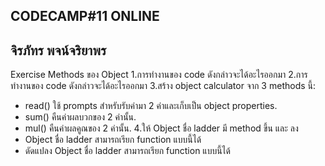 CODECAMP#11 ONLINE
---------------------------
จิรภัทร พจน์จริยาพร
---------------------------
Exercise Methods ของ Object
1.การทำงานของ code ดังกล่าวจะได้อะไรออกมา
2.การทำงานของ code ดังกล่าวจะได้อะไรออกมา
3.สร้าง object calculator จาก 3 methods นี้:
- read() ใช้ prompts สำหรับรับค่ามา 2 ค่าและเก็บเป็น object properties.
- sum() คืนค่าผลบวกของ 2 ค่านั้น.
- mul() คืนค่าผลคูณของ 2 ค่านั้น.
4.ให้ Object ชื่อ ladder มี method ขึ้น และ ลง
- Object ชื่อ ladder สามารถเรียก function แบบนี้ได้
- ดัดแปลง Object ชื่อ ladder สามารถเรียก function แบบนี้ได้